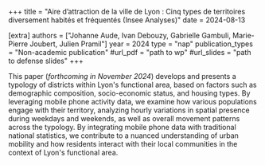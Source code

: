+++
title = "Aire d’attraction de la ville de Lyon : Cinq types de territoires diversement habités et fréquentés (Insee Analyses)"
date = 2024-08-13

[extra]
authors = ["Johanne Aude, Ivan Debouzy, Gabrielle Gambuli, Marie-Pierre Joubert, Julien Pramil"]
year = 2024
type = "nap"
publication_types = "Non-academic publication"
#url_pdf = "path to wp"
#url_slides = "path to defense slides"
+++

This paper (*forthcoming in November 2024*) develops and presents a typology of districts within Lyon's functional area, based on factors such as demographic composition, socio-economic status, and housing types. By leveraging mobile phone activity data, we examine how various populations engage with their territory, analyzing hourly variations in spatial presence during weekdays and weekends, as well as overall movement patterns across the typology. By integrating mobile phone data with traditional national statistics, we contribute to a nuanced understanding of urban mobility and how residents interact with their local communities in the context of Lyon's functional area.



